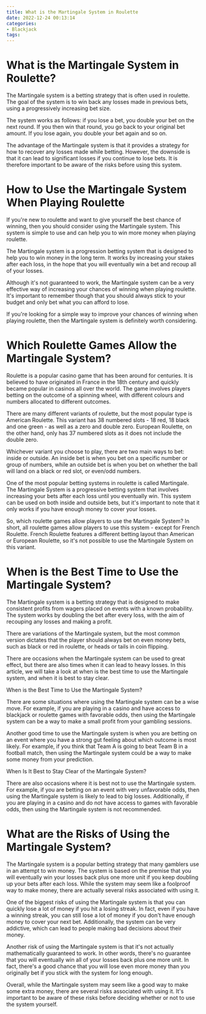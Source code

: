 ```yaml
---
title: What is the Martingale System in Roulette
date: 2022-12-24 00:13:14
categories:
- Blackjack
tags:
---
```



#  What is the Martingale System in Roulette?

The Martingale system is a betting strategy that is often used in roulette. The goal of the system is to win back any losses made in previous bets, using a progressively increasing bet size.

The system works as follows: if you lose a bet, you double your bet on the next round. If you then win that round, you go back to your original bet amount. If you lose again, you double your bet again and so on.

The advantage of the Martingale system is that it provides a strategy for how to recover any losses made while betting. However, the downside is that it can lead to significant losses if you continue to lose bets. It is therefore important to be aware of the risks before using this system.

#  How to Use the Martingale System When Playing Roulette

If you're new to roulette and want to give yourself the best chance of winning, then you should consider using the Martingale system. This system is simple to use and can help you to win more money when playing roulette.

The Martingale system is a progression betting system that is designed to help you to win money in the long term. It works by increasing your stakes after each loss, in the hope that you will eventually win a bet and recoup all of your losses.

Although it's not guaranteed to work, the Martingale system can be a very effective way of increasing your chances of winning when playing roulette. It's important to remember though that you should always stick to your budget and only bet what you can afford to lose.

If you're looking for a simple way to improve your chances of winning when playing roulette, then the Martingale system is definitely worth considering.

#  Which Roulette Games Allow the Martingale System?

Roulette is a popular casino game that has been around for centuries. It is believed to have originated in France in the 18th century and quickly became popular in casinos all over the world. The game involves players betting on the outcome of a spinning wheel, with different colours and numbers allocated to different outcomes.

There are many different variants of roulette, but the most popular type is American Roulette. This variant has 38 numbered slots - 18 red, 18 black and one green - as well as a zero and double zero. European Roulette, on the other hand, only has 37 numbered slots as it does not include the double zero.

Whichever variant you choose to play, there are two main ways to bet: inside or outside. An inside bet is when you bet on a specific number or group of numbers, while an outside bet is when you bet on whether the ball will land on a black or red slot, or even/odd numbers.

One of the most popular betting systems in roulette is called Martingale. The Martingale System is a progressive betting system that involves increasing your bets after each loss until you eventually win. This system can be used on both inside and outside bets, but it's important to note that it only works if you have enough money to cover your losses.

So, which roulette games allow players to use the Martingale System? In short, all roulette games allow players to use this system - except for French Roulette. French Roulette features a different betting layout than American or European Roulette, so it's not possible to use the Martingale System on this variant.

#  When is the Best Time to Use the Martingale System?

The Martingale system is a betting strategy that is designed to make consistent profits from wagers placed on events with a known probability. The system works by doubling the bet after every loss, with the aim of recouping any losses and making a profit.

There are variations of the Martingale system, but the most common version dictates that the player should always bet on even money bets, such as black or red in roulette, or heads or tails in coin flipping.

There are occasions when the Martingale system can be used to great effect, but there are also times when it can lead to heavy losses. In this article, we will take a look at when is the best time to use the Martingale system, and when it is best to stay clear.

When is the Best Time to Use the Martingale System?

There are some situations where using the Martingale system can be a wise move. For example, if you are playing in a casino and have access to blackjack or roulette games with favorable odds, then using the Martingale system can be a way to make a small profit from your gambling sessions.

Another good time to use the Martingale system is when you are betting on an event where you have a strong gut feeling about which outcome is most likely. For example, if you think that Team A is going to beat Team B in a football match, then using the Martingale system could be a way to make some money from your prediction.

When Is It Best to Stay Clear of the Martingale System?

There are also occasions where it is best not to use the Martingale system. For example, if you are betting on an event with very unfavorable odds, then using the Martingale system is likely to lead to big losses. Additionally, if you are playing in a casino and do not have access to games with favorable odds, then using the Martingale system is not recommended.

#  What are the Risks of Using the Martingale System?

The Martingale system is a popular betting strategy that many gamblers use in an attempt to win money. The system is based on the premise that you will eventually win your losses back plus one more unit if you keep doubling up your bets after each loss. While the system may seem like a foolproof way to make money, there are actually several risks associated with using it.

One of the biggest risks of using the Martingale system is that you can quickly lose a lot of money if you hit a losing streak. In fact, even if you have a winning streak, you can still lose a lot of money if you don't have enough money to cover your next bet. Additionally, the system can be very addictive, which can lead to people making bad decisions about their money.

Another risk of using the Martingale system is that it's not actually mathematically guaranteed to work. In other words, there's no guarantee that you will eventually win all of your losses back plus one more unit. In fact, there's a good chance that you will lose even more money than you originally bet if you stick with the system for long enough.

Overall, while the Martingale system may seem like a good way to make some extra money, there are several risks associated with using it. It's important to be aware of these risks before deciding whether or not to use the system yourself.